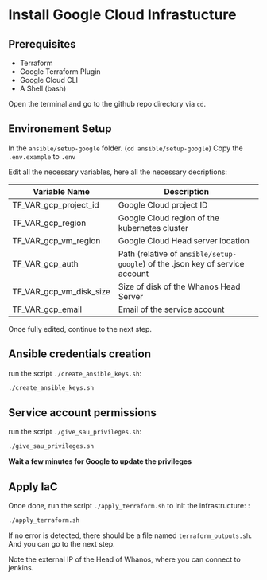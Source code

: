 # Install Google Cloud Infrastucture

## Prerequisites

- Terraform
- Google Terraform Plugin
- Google Cloud CLI
- A Shell (bash)

Open the terminal and go to the github repo directory via `cd`.

## Environement Setup

In the `ansible/setup-google` folder. (`cd ansible/setup-google`)
Copy the `.env.example` to `.env`

Edit all the necessary variables, here all the necessary decriptions:

| Variable Name           | Description                                   |
|-------------------------|-----------------------------------------------|
| TF_VAR_gcp_project_id   | Google Cloud project ID                       |
| TF_VAR_gcp_region       | Google Cloud region of the kubernetes cluster |
| TF_VAR_gcp_vm_region    | Google Cloud Head server location             |
| TF_VAR_gcp_auth         | Path (relative of `ansible/setup-google`) of the .json key of service account      |
| TF_VAR_gcp_vm_disk_size | Size of disk of the Whanos Head Server        |
| TF_VAR_gcp_email        | Email of the service account                  |

Once fully edited, continue to the next step.

## Ansible credentials creation

run the script `./create_ansible_keys.sh`:

```bash
./create_ansible_keys.sh
```

## Service account permissions

run the script `./give_sau_privileges.sh`:

```bash
./give_sau_privileges.sh
```

**Wait a few minutes for Google to update the privileges**

## Apply IaC

Once done, run the script `./apply_terraform.sh` to init the infrastructure: :

```bash
./apply_terraform.sh
```

If no error is detected, there should be a file named `terraform_outputs.sh`. And you can go to the next step.

Note the external IP of the Head of Whanos, where you can connect to jenkins.

